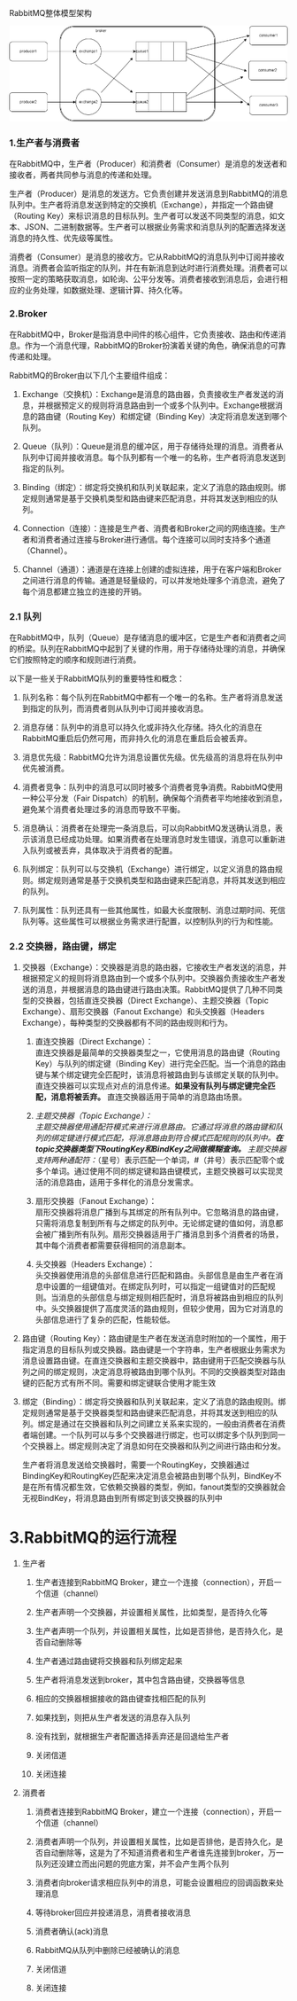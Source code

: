 RabbitMQ整体模型架构

![](./image/model.png)

### 1.生产者与消费者

在RabbitMQ中，生产者（Producer）和消费者（Consumer）是消息的发送者和接收者，两者共同参与消息的传递和处理。

生产者（Producer）是消息的发送方。它负责创建并发送消息到RabbitMQ的消息队列中。生产者将消息发送到特定的交换机（Exchange），并指定一个路由键（Routing Key）来标识消息的目标队列。生产者可以发送不同类型的消息，如文本、JSON、二进制数据等。生产者可以根据业务需求和消息队列的配置选择发送消息的持久性、优先级等属性。

消费者（Consumer）是消息的接收方。它从RabbitMQ的消息队列中订阅并接收消息。消费者会监听指定的队列，并在有新消息到达时进行消费处理。消费者可以按照一定的策略获取消息，如轮询、公平分发等。消费者接收到消息后，会进行相应的业务处理，如数据处理、逻辑计算、持久化等。

### 2.Broker

在RabbitMQ中，Broker是指消息中间件的核心组件，它负责接收、路由和传递消息。作为一个消息代理，RabbitMQ的Broker扮演着关键的角色，确保消息的可靠传递和处理。

RabbitMQ的Broker由以下几个主要组件组成：

1. Exchange（交换机）：Exchange是消息的路由器，负责接收生产者发送的消息，并根据预定义的规则将消息路由到一个或多个队列中。Exchange根据消息的路由键（Routing Key）和绑定键（Binding Key）决定将消息发送到哪个队列。

2. Queue（队列）：Queue是消息的缓冲区，用于存储待处理的消息。消费者从队列中订阅并接收消息。每个队列都有一个唯一的名称，生产者将消息发送到指定的队列。

3. Binding（绑定）：绑定将交换机和队列关联起来，定义了消息的路由规则。绑定规则通常是基于交换机类型和路由键来匹配消息，并将其发送到相应的队列。

4. Connection（连接）：连接是生产者、消费者和Broker之间的网络连接。生产者和消费者通过连接与Broker进行通信。每个连接可以同时支持多个通道（Channel）。

5. Channel（通道）：通道是在连接上创建的虚拟连接，用于在客户端和Broker之间进行消息的传输。通道是轻量级的，可以并发地处理多个消息流，避免了每个消息都建立独立的连接的开销。

### 2.1 队列

在RabbitMQ中，队列（Queue）是存储消息的缓冲区，它是生产者和消费者之间的桥梁。队列在RabbitMQ中起到了关键的作用，用于存储待处理的消息，并确保它们按照特定的顺序和规则进行消费。

以下是一些关于RabbitMQ队列的重要特性和概念：

1. 队列名称：每个队列在RabbitMQ中都有一个唯一的名称。生产者将消息发送到指定的队列，而消费者则从队列中订阅并接收消息。

2. 消息存储：队列中的消息可以持久化或非持久化存储。持久化的消息在RabbitMQ重启后仍然可用，而非持久化的消息在重启后会被丢弃。

3. 消息优先级：RabbitMQ允许为消息设置优先级。优先级高的消息将在队列中优先被消费。

4. 消费者竞争：队列中的消息可以同时被多个消费者竞争消费。RabbitMQ使用一种公平分发（Fair Dispatch）的机制，确保每个消费者平均地接收到消息，避免某个消费者处理过多的消息而导致不平衡。

5. 消息确认：消费者在处理完一条消息后，可以向RabbitMQ发送确认消息，表示该消息已经成功处理。如果消费者在处理消息时发生错误，消息可以重新进入队列或被丢弃，具体取决于消费者的配置。

6. 队列绑定：队列可以与交换机（Exchange）进行绑定，以定义消息的路由规则。绑定规则通常是基于交换机类型和路由键来匹配消息，并将其发送到相应的队列。

7. 队列属性：队列还具有一些其他属性，如最大长度限制、消息过期时间、死信队列等。这些属性可以根据业务需求进行配置，以控制队列的行为和性能。

### 2.2 交换器，路由键，绑定

1. 交换器（Exchange）：交换器是消息的路由器，它接收生产者发送的消息，并根据预定义的规则将消息路由到一个或多个队列中。交换器负责接收生产者发送的消息，并根据消息的路由键进行路由决策。RabbitMQ提供了几种不同类型的交换器，包括直连交换器（Direct Exchange）、主题交换器（Topic Exchange）、扇形交换器（Fanout Exchange）和头交换器（Headers Exchange），每种类型的交换器都有不同的路由规则和行为。
   
   1. 直连交换器（Direct Exchange）：  
      直连交换器是最简单的交换器类型之一，它使用消息的路由键（Routing Key）与队列的绑定键（Binding Key）进行完全匹配。当一个消息的路由键与某个绑定键完全匹配时，该消息将被路由到与该绑定关联的队列中。直连交换器可以实现点对点的消息传递。**如果没有队列与绑定键完全匹配，消息将被丢弃。** 直连交换器适用于简单的消息路由场景。
   
   2. *主题交换器（Topic Exchange）：  
      主题交换器使用通配符模式来进行消息路由。它通过将消息的路由键和队列的绑定键进行模式匹配，将消息路由到符合模式匹配规则的队列中。**在topic交换器类型下RoutingKey和BindKey之间做模糊查询。** 主题交换器支持两种通配符：*（星号）表示匹配一个单词，#（井号）表示匹配零个或多个单词。通过使用不同的绑定键和路由键模式，主题交换器可以实现灵活的消息路由，适用于多样化的消息分发需求。
   
   3. 扇形交换器（Fanout Exchange）：  
      扇形交换器将消息广播到与其绑定的所有队列中。它忽略消息的路由键，只需将消息复制到所有与之绑定的队列中。无论绑定键的值如何，消息都会被广播到所有队列。扇形交换器适用于广播消息到多个消费者的场景，其中每个消费者都需要获得相同的消息副本。
   
   4. 头交换器（Headers Exchange）：  
      头交换器使用消息的头部信息进行匹配和路由。头部信息是由生产者在消息中设置的一组键值对。在绑定队列时，可以指定一组键值对的匹配规则。当消息的头部信息与绑定规则相匹配时，消息将被路由到相应的队列中。头交换器提供了高度灵活的路由规则，但较少使用，因为它对消息的头部信息进行了复杂的匹配，性能较低。

2. 路由键（Routing Key）：路由键是生产者在发送消息时附加的一个属性，用于指定消息的目标队列或交换器。路由键是一个字符串，生产者根据业务需求为消息设置路由键。在直连交换器和主题交换器中，路由键用于匹配交换器与队列之间的绑定规则，决定消息将被路由到哪个队列。不同的交换器类型对路由键的匹配方式有所不同。需要和绑定键联合使用才能生效

3. 绑定（Binding）：绑定将交换器和队列关联起来，定义了消息的路由规则。绑定规则通常是基于交换器类型和路由键来匹配消息，并将其发送到相应的队列。绑定是通过在交换器和队列之间建立关系来实现的，一般由消费者在消费者端创建。一个队列可以与多个交换器进行绑定，也可以绑定多个队列到同一个交换器上。绑定规则决定了消息如何在交换器和队列之间进行路由和分发。
   
   生产者将消息发送给交换器时，需要一个RoutingKey，交换器通过BindingKey和RoutingKey匹配来决定消息会被路由到哪个队列，BindKey不是在所有情况都生效，它依赖交换器的类型，例如，fanout类型的交换器就会无视BindKey，将消息路由到所有绑定到该交换器的队列中

# 3.RabbitMQ的运行流程

1. 生产者
   
   1. 生产者连接到RabbitMQ Broker，建立一个连接（connection），开启一个信道（channel）
   
   2. 生产者声明一个交换器，并设置相关属性，比如类型，是否持久化等
   
   3. 生产者声明一个队列，并设置相关属性，比如是否排他，是否持久化，是否自动删除等
   
   4. 生产者通过路由键将交换器和队列绑定起来
   
   5. 生产者将消息发送到broker，其中包含路由键，交换器等信息
   
   6. 相应的交换器根据接收的路由键查找相匹配的队列
   
   7. 如果找到，则把从生产者发送的消息存入队列
   
   8. 没有找到，就根据生产者配置选择丢弃还是回退给生产者
   
   9. 关闭信道
   
   10. 关闭连接

2. 消费者
   
   1. 消费者连接到RabbitMQ Broker，建立一个连接（connection），开启一个信道（channel）
   
   2. 消费者声明一个队列，并设置相关属性，比如是否排他，是否持久化，是否自动删除等，这是为了不知道消费者和生产者谁先连接到broker，万一队列还没建立而出问题的兜底方案，并不会产生两个队列
   
   3. 消费者向broker请求相应队列中的消息，可能会设置相应的回调函数来处理消息
   
   4. 等待broker回应并投递消息，消费者接收消息
   
   5. 消费者确认(ack)消息
   
   6. RabbitMQ从队列中删除已经被确认的消息
   
   7. 关闭信道
   
   8. 关闭连接
